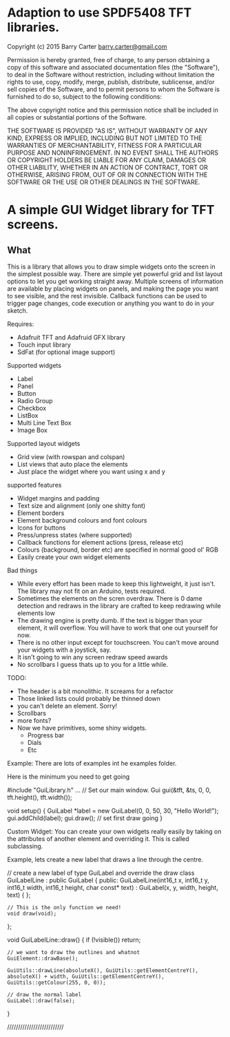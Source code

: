Adaption to use SPDF5408 TFT libraries.
====================================================================================
Copyright (c) 2015 Barry Carter <barry.carter@gmail.com>


Permission is hereby granted, free of charge, to any person obtaining a copy of this software and associated documentation files (the "Software"), to deal in the Software without restriction, including without limitation the rights to use, copy, modify, merge, publish, distribute, sublicense, and/or sell copies of the Software, and to permit persons to whom the Software is furnished to do so, subject to the following conditions:

The above copyright notice and this permission notice shall be included in all copies or substantial portions of the Software.

THE SOFTWARE IS PROVIDED "AS IS", WITHOUT WARRANTY OF ANY KIND, EXPRESS OR IMPLIED, INCLUDING BUT NOT LIMITED TO THE WARRANTIES OF MERCHANTABILITY, FITNESS FOR A PARTICULAR PURPOSE AND NONINFRINGEMENT. IN NO EVENT SHALL THE AUTHORS OR COPYRIGHT HOLDERS BE LIABLE FOR ANY CLAIM, DAMAGES OR OTHER LIABILITY, WHETHER IN AN ACTION OF CONTRACT, TORT OR OTHERWISE, ARISING FROM, OUT OF OR IN CONNECTION WITH THE SOFTWARE OR THE USE OR OTHER DEALINGS IN THE SOFTWARE.

A simple GUI Widget library for TFT screens. 
====================================================================================

What
----

This is a library that allows you to draw simple widgets onto the screen in the
simplest possible way.
There are simple yet powerful grid and list layout options to let you get 
working straight away. Multiple screens of information are available by 
placing widgets on panels, and making the page you want to see visible, and the
rest invisible.
Callback functions can be used to trigger page changes, code execution or 
anything you want to do in your sketch.


Requires:
* Adafruit TFT and Adafruid GFX library
* Touch input library
* SdFat (for optional image support)


Supported widgets
* Label
* Panel
* Button
* Radio Group
* Checkbox
* ListBox
* Multi Line Text Box
* Image Box


Supported layout widgets
* Grid view (with rowspan and colspan)
* List views that auto place the elements
* Just place the widget where you want using x and y


supported features
* Widget margins and padding
* Text size and alignment (only one shitty font)
* Element borders
* Element background colours and font colours
* Icons for buttons
* Press/unpress states (where supported)
* Callback functions for element actions (press, release etc)
* Colours (background, border etc) are specified in normal good ol' RGB
* Easily create your own widget elements


Bad things
* While every effort has been made to keep this lightweight, it just isn't. 
  The library may not fit on an Arduino, tests required.
* Sometimes the elements on the scren overdraw. There is 0 dame detection
  and redraws in the library are crafted to keep redrawing while elements low
* The drawing engine is pretty dumb. If the text is bigger than your element,
  it will overflow. You will have to work that one out yourself for now.
* There is no other input except for touchscreen. You can't move around your 
  widgets with a joystick, say.
* It isn't going to win any screen redraw speed awards
* No scrollbars I guess thats up to you for a little while.


TODO:
* The header is a bit monolithic. It screams for a refactor
* Those linked lists could probably be thinned down
* you can't delete an element. Sorry!
* Scrollbars
* more fonts?
* Now we have primitives, some shiny widgets.
  * Progress bar
  * Dials
  * Etc


Example:
There are lots of examples int he examples folder.

Here is the minimum you need to get going

#include "GuiLibrary.h"
...
// Set our main window.
Gui gui(&tft, &ts, 0, 0, tft.height(), tft.width());

void setup() {
    GuiLabel *label = new GuiLabel(0, 0, 50, 30, "Hello World!");
    gui.addChild(label);
    gui.draw(); // set first draw going
}



Custom Widget:
You can create your own widgets really easily by taking on the attributes of another element and overriding it. This is called subclassing.

Example, lets create a new label that draws a line through the centre.

// create a new label of type GuiLabel and override the draw
class GuiLabelLine : public GuiLabel {
public:
    GuiLabelLine(int16_t x, int16_t y, int16_t width, int16_t height, char const* text) : GuiLabel(x, y, width, height, text) { };

    // This is the only function we need!
    void draw(void);
};

void GuiLabelLine::draw() {
    if (!visible()) return;
    
    // we want to draw the outlines and whatnot
    GuiElement::drawBase(); 

    GuiUtils::drawLine(absoluteX(), GuiUtils::getElementCentreY(), absoluteX() + width, GuiUtils::getElementCentreY(), GuiUtils::getColour(255, 0, 0));
    
    // draw the normal label
    GuiLabel::draw(false);
}

//////////////////////////


